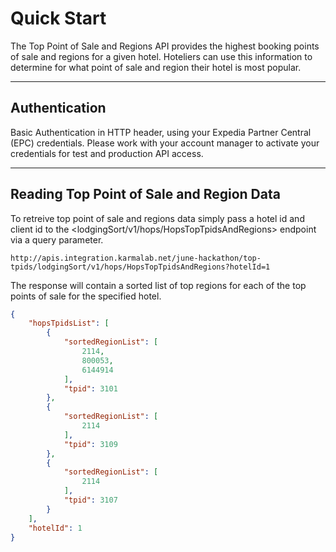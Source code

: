 # Quick Start

The Top Point of Sale and Regions API provides the highest booking points of sale and regions for a given hotel.  Hoteliers can use this information to determine for what point of sale and region their hotel is most popular.

----

## Authentication

Basic Authentication in HTTP header, using your Expedia Partner Central (EPC) credentials.  Please work with your account manager to activate your credentials for test and production API access.

----

## Reading Top Point of Sale and Region Data

To retreive top point of sale and regions data simply pass a hotel id and client id to the <lodgingSort/v1/hops/HopsTopTpidsAndRegions> endpoint via a query parameter.  

```
http://apis.integration.karmalab.net/june-hackathon/top-tpids/lodgingSort/v1/hops/HopsTopTpidsAndRegions?hotelId=1
```

The response will contain a sorted list of top regions for each of the top points of sale for the specified hotel.

```JSON
{
    "hopsTpidsList": [
        {
            "sortedRegionList": [
                2114,
                800053,
                6144914
            ],
            "tpid": 3101
        },
        {
            "sortedRegionList": [
                2114
            ],
            "tpid": 3109
        },
        {
            "sortedRegionList": [
                2114
            ],
            "tpid": 3107
        }
    ],
    "hotelId": 1
}
```